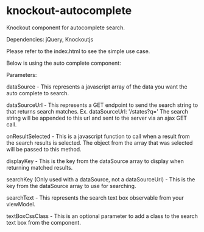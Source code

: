 # knockout-autocomplete
Knockout component for autocomplete search.

Dependencies: jQuery, Knockoutjs

Please refer to the index.html to see the simple use case.

Below is using the auto complete component:
 <ko-autocomplete params="dataSource: data, onResultSelected: resultSelected, displayKey: 'name', searchKey: 'name', searchText: searchText, textBoxCssClass: 'form-control'"></ko-autocomplete>
 
 Parameters:
 
 dataSource - This represents a javascript array of the data you want the auto complete to search.
 
 dataSourceUrl - This represents a GET endpoint to send the search string to that returns search matches. Ex. dataSourceUrl: '/states?q=' The search string will be appended to this url and sent to the server via an ajax GET call.
 
 onResultSelected - This is a javascript function to call when a result from the search results is selected. The object from the array that was selected will be passed to this method.
 
 displayKey - This is the key from the dataSource array to display when returning matched results.
 
 searchKey (Only used with a dataSource, not a dataSourceUrl) - This is the key from the dataSource array to use for searching.
 
 searchText - This represents the search text box observable from your viewModel.
 
 textBoxCssClass - This is an optional parameter to add a class to the search text box from the component.
